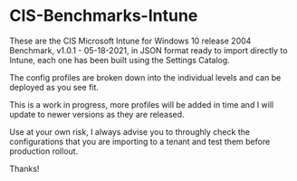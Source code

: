 # CIS-Benchmarks-Intune

These are the CIS Microsoft Intune for Windows 10 release 2004 Benchmark, v1.0.1 - 05-18-2021, in JSON format ready to import directly to Intune, each one has been built using the Settings Catalog.

The config profiles are broken down into the individual levels and can be deployed as you see fit.

This is a work in progress, more profiles will be added in time and I will update to newer versions as they are released.

Use at your own risk, I always advise you to throughly check the configurations that you are importing to a tenant and test them before production rollout.

Thanks!
